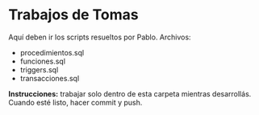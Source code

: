 # Trabajos de Tomas

Aquí deben ir los scripts resueltos por Pablo.
Archivos:
- procedimientos.sql
- funciones.sql
- triggers.sql
- transacciones.sql

**Instrucciones:** trabajar solo dentro de esta carpeta mientras desarrollás. Cuando esté listo, hacer commit y push.
